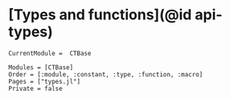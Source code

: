 # [Types and functions](@id api-types)

```@meta
CurrentModule =  CTBase
```

```@autodocs
Modules = [CTBase]
Order = [:module, :constant, :type, :function, :macro]
Pages = ["types.jl"]
Private = false
```
